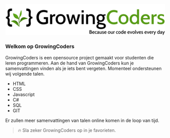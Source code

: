 <img src="Assets/Img/logos/GrowingCoders.svg" alt="Logo GrowingCoders">

### Welkom op GrowingCoders

GrowingCoders is een opensource project gemaakt voor studenten die leren programmeren. Aan de hand van GrowingCoders kun je samenvattingen vinden als je iets bent vergeten. Momenteel ondersteunen wij volgende talen.

- HTML
- CSS
- Javascript
- C#
- SQL
- GIT

Er zullen meer samenvattingen van talen online komen in de loop van tijd.

> :fire: Sla zeker GrowingCoders op in je favorieten.

